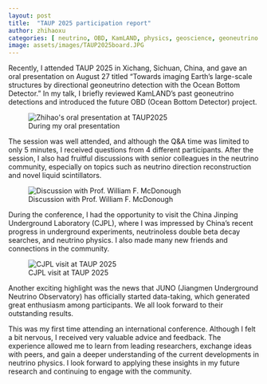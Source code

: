 ```yaml
---
layout: post
title:  "TAUP 2025 participation report"
author: zhihaoxu
categories: [ neutrino, OBD, KamLAND, physics, geoscience, geoneutrino ]
image: assets/images/TAUP2025board.JPG
---
```


Recently, I attended TAUP 2025 in Xichang, Sichuan, China, 
and gave an oral presentation on August 27 titled “Towards imaging Earth’s large-scale structures by directional geoneutrino detection with the Ocean Bottom Detector.”
In my talk, I briefly reviewed KamLAND’s past geoneutrino detections and introduced the future OBD (Ocean Bottom Detector) project.

<figure>
  <img src="{{site.baseurl}}/assets/images/TAUP2025talk.JPG" alt="Zhihao's oral presentation at TAUP2025">
  <figcaption>During my oral presentation</figcaption>
</figure>

The session was well attended, and although the Q&A time was limited to only 5 minutes, I received questions from 4 different participants. 
After the session, I also had fruitful discussions with senior colleagues in the neutrino community, especially on topics such as neutrino direction reconstruction and novel liquid scintillators.

<figure>
  <img src="{{site.baseurl}}/assets/images/TAUP2025discussion.JPG" alt="Discussion with Prof. William F. McDonough">
  <figcaption>Discussion with Prof. William F. McDonough</figcaption>
</figure>

During the conference, I had the opportunity to visit the China Jinping Underground Laboratory (CJPL), 
where I was impressed by China’s recent progress in underground experiments, neutrinoless double beta decay searches, and neutrino physics.
I also made many new friends and connections in the community.

<figure>
  <img src="{{site.baseurl}}/assets/images/TAUP2025CJPL.JPG" alt="CJPL visit at TAUP 2025">
  <figcaption>CJPL visit at TAUP 2025</figcaption>
</figure>

Another exciting highlight was the news that JUNO (Jiangmen Underground Neutrino Observatory) has officially started data-taking, 
which generated great enthusiasm among participants. We all look forward to their outstanding results.

This was my first time attending an international conference. Although I felt a bit nervous, I received very valuable advice and feedback.
The experience allowed me to learn from leading researchers, exchange ideas with peers, and gain a deeper understanding of the current developments in neutrino physics. 
I look forward to applying these insights in my future research and continuing to engage with the community.
